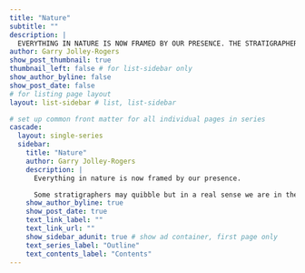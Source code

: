 ```yaml
---
title: "Nature"
subtitle: ""
description: |
  EVERYTHING IN NATURE IS NOW FRAMED BY OUR PRESENCE. THE STRATIGRAPHERS MAY QUIBBLE BUT IN A REAL SENSE WE ARE IN THE ANTHROPOCENE.
author: Garry Jolley-Rogers
show_post_thumbnail: true
thumbnail_left: false # for list-sidebar only
show_author_byline: false
show_post_date: false
# for listing page layout
layout: list-sidebar # list, list-sidebar

# set up common front matter for all individual pages in series
cascade:
  layout: single-series 
  sidebar:
    title: "Nature"
    author: Garry Jolley-Rogers
    description: |
      Everything in nature is now framed by our presence.

      Some stratigraphers may quibble but in a real sense we are in the anthropocene.
    show_author_byline: true
    show_post_date: true
    text_link_label: ""
    text_link_url: ""
    show_sidebar_adunit: true # show ad container, first page only
    text_series_label: "Outline" 
    text_contents_label: "Contents" 
---
```

 